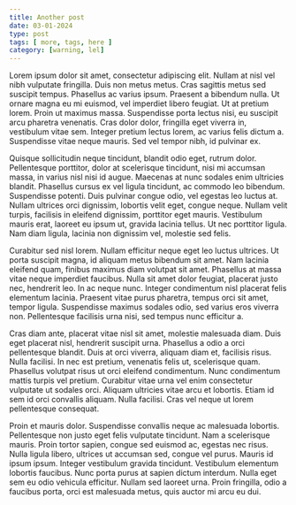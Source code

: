```yaml
---
title: Another post
date: 03-01-2024
type: post
tags: [ more, tags, here ]
category: [warning, lel]
---
```


Lorem ipsum dolor sit amet, consectetur adipiscing elit. Nullam at nisl vel nibh vulputate fringilla. Duis non metus metus. Cras sagittis metus sed suscipit tempus. Phasellus ac varius ipsum. Praesent a bibendum nulla. Ut ornare magna eu mi euismod, vel imperdiet libero feugiat. Ut at pretium lorem. Proin ut maximus massa. Suspendisse porta lectus nisi, eu suscipit arcu pharetra venenatis. Cras dolor dolor, fringilla eget viverra in, vestibulum vitae sem. Integer pretium lectus lorem, ac varius felis dictum a. Suspendisse vitae neque mauris. Sed vel tempor nibh, id pulvinar ex.

Quisque sollicitudin neque tincidunt, blandit odio eget, rutrum dolor. Pellentesque porttitor, dolor at scelerisque tincidunt, nisi mi accumsan massa, in varius nisl nisi id augue. Maecenas at nunc sodales enim ultricies blandit. Phasellus cursus ex vel ligula tincidunt, ac commodo leo bibendum. Suspendisse potenti. Duis pulvinar congue odio, vel egestas leo luctus at. Nullam ultrices orci dignissim, lobortis velit eget, congue neque. Nullam velit turpis, facilisis in eleifend dignissim, porttitor eget mauris. Vestibulum mauris erat, laoreet eu ipsum ut, gravida lacinia tellus. Ut nec porttitor ligula. Nam diam ligula, lacinia non dignissim vel, molestie sed felis.

Curabitur sed nisl lorem. Nullam efficitur neque eget leo luctus ultrices. Ut porta suscipit magna, id aliquam metus bibendum sit amet. Nam lacinia eleifend quam, finibus maximus diam volutpat sit amet. Phasellus at massa vitae neque imperdiet faucibus. Nulla sit amet dolor feugiat, placerat justo nec, hendrerit leo. In ac neque nunc. Integer condimentum nisl placerat felis elementum lacinia. Praesent vitae purus pharetra, tempus orci sit amet, tempor ligula. Suspendisse maximus sodales odio, sed varius eros viverra non. Pellentesque facilisis urna nisi, sed tempus nunc efficitur a.

Cras diam ante, placerat vitae nisl sit amet, molestie malesuada diam. Duis eget placerat nisl, hendrerit suscipit urna. Phasellus a odio a orci pellentesque blandit. Duis at orci viverra, aliquam diam et, facilisis risus. Nulla facilisi. In nec est pretium, venenatis felis ut, scelerisque quam. Phasellus volutpat risus ut orci eleifend condimentum. Nunc condimentum mattis turpis vel pretium. Curabitur vitae urna vel enim consectetur vulputate ut sodales orci. Aliquam ultricies vitae arcu et lobortis. Etiam id sem id orci convallis aliquam. Nulla facilisi. Cras vel neque ut lorem pellentesque consequat.

Proin et mauris dolor. Suspendisse convallis neque ac malesuada lobortis. Pellentesque non justo eget felis vulputate tincidunt. Nam a scelerisque mauris. Proin tortor sapien, congue sed euismod ac, egestas nec risus. Nulla ligula libero, ultrices ut accumsan sed, congue vel purus. Mauris id ipsum ipsum. Integer vestibulum gravida tincidunt. Vestibulum elementum lobortis faucibus. Nunc porta purus at sapien dictum interdum. Nulla eget sem eu odio vehicula efficitur. Nullam sed laoreet urna. Proin fringilla, odio a faucibus porta, orci est malesuada metus, quis auctor mi arcu eu dui.